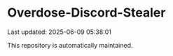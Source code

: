 # Overdose-Discord-Stealer

Last updated: 2025-06-09 05:38:01

This repository is automatically maintained.
